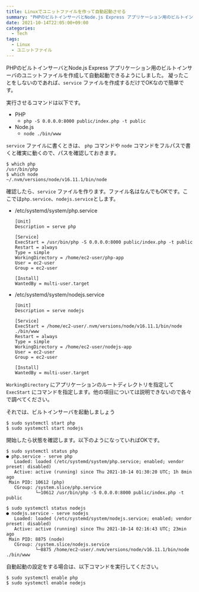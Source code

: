 ```yaml
---
title: Linuxでユニットファイルを作って自動起動させる
summary: "PHPのビルトインサーバとNode.js Express アプリケーション用のビルトインサーバのユニットファイルを作成して自動起動できるようにしました。"
date: 2021-10-14T22:05:00+09:00
categories:
  - Tech
tags:
  - Linux
  - ユニットファイル
---
```


PHPのビルトインサーバとNode.js Express アプリケーション用のビルトインサーバのユニットファイルを作成して自動起動できるようにしました。
凝ったことをしないのであれば、`service` ファイルを作成するだけでOKなので簡単です。

実行させるコマンドは以下です。

- PHP
  - `php -S 0.0.0.0:8000 public/index.php -t public`
- Node.js
  - `node ./bin/www`

`service` ファイルに書くときは、 `php` コマンドや `node` コマンドをフルパスで書くと確実に動くので、パスを確認しておきます。

```
$ which php
/usr/bin/php
$ which node
~/.nvm/versions/node/v16.11.1/bin/node
```

確認したら、`service` ファイルを作ります。ファイル名はなんでもOKです。ここでは`php.service`、`nodejs.service`とします。

- /etc/systemd/system/php.service

  ```
  [Unit]
  Description = serve php

  [Service]
  ExecStart = /usr/bin/php -S 0.0.0.0:8000 public/index.php -t public
  Restart = always
  Type = simple
  WorkingDirectory = /home/ec2-user/php-app
  User = ec2-user
  Group = ec2-user

  [Install]
  WantedBy = multi-user.target
  ```

- /etc/systemd/system/nodejs.service

  ```
  [Unit]
  Description = serve nodejs

  [Service]
  ExecStart = /home/ec2-user/.nvm/versions/node/v16.11.1/bin/node ./bin/www
  Restart = always
  Type = simple
  WorkingDirectory = /home/ec2-user/nodejs-app
  User = ec2-user
  Group = ec2-user

  [Install]
  WantedBy = multi-user.target
  ```

`WorkingDirectory` にアプリケーションのルートディレクトリを指定して `ExecStart` にコマンドを指定します。他の項目については説明できないので各々で調べてください。

それでは、ビルトインサーバを起動しましょう

```
$ sudo systemctl start php
$ sudo systemctl start nodejs
```

開始したら状態を確認します。以下のようになっていればOKです。

```
$ sudo systemctl status php
● php.service - serve php
   Loaded: loaded (/etc/systemd/system/php.service; enabled; vendor preset: disabled)
   Active: active (running) since Thu 2021-10-14 01:30:20 UTC; 1h 8min ago
 Main PID: 10612 (php)
   CGroup: /system.slice/php.service
           └─10612 /usr/bin/php -S 0.0.0.0:8000 public/index.php -t public

$ sudo systemctl status nodejs
● nodejs.service - serve nodejs
   Loaded: loaded (/etc/systemd/system/nodejs.service; enabled; vendor preset: disabled)
   Active: active (running) since Thu 2021-10-14 02:16:43 UTC; 23min ago
 Main PID: 8875 (node)
   CGroup: /system.slice/nodejs.service
           └─8875 /home/ec2-user/.nvm/versions/node/v16.11.1/bin/node ./bin/www
```

自動起動の設定をする場合は、以下コマンドを実行してください。

```
$ sudo systemctl enable php
$ sudo systemctl enable nodejs
```
